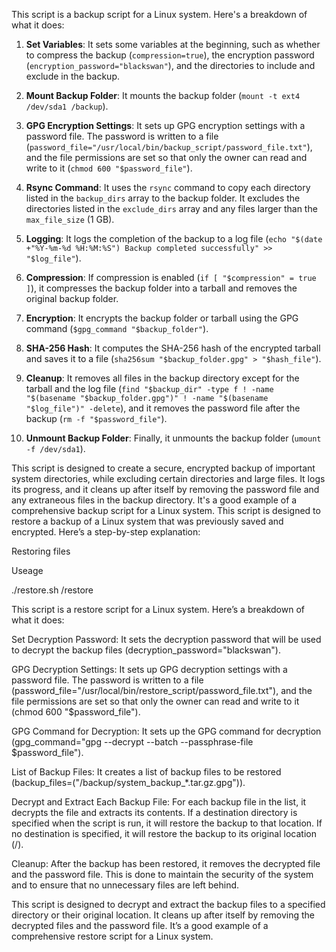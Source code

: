 This script is a backup script for a Linux system. Here's a breakdown of what it does:

1. **Set Variables**: It sets some variables at the beginning, such as whether to compress the backup (`compression=true`), the encryption password (`encryption_password="blackswan"`), and the directories to include and exclude in the backup.

2. **Mount Backup Folder**: It mounts the backup folder (`mount -t ext4 /dev/sda1 /backup`).

3. **GPG Encryption Settings**: It sets up GPG encryption settings with a password file. The password is written to a file (`password_file="/usr/local/bin/backup_script/password_file.txt"`), and the file permissions are set so that only the owner can read and write to it (`chmod 600 "$password_file"`).

4. **Rsync Command**: It uses the `rsync` command to copy each directory listed in the `backup_dirs` array to the backup folder. It excludes the directories listed in the `exclude_dirs` array and any files larger than the `max_file_size` (1 GB).

5. **Logging**: It logs the completion of the backup to a log file (`echo "$(date +"%Y-%m-%d %H:%M:%S") Backup completed successfully" >> "$log_file"`).

6. **Compression**: If compression is enabled (`if [ "$compression" = true ]`), it compresses the backup folder into a tarball and removes the original backup folder.

7. **Encryption**: It encrypts the backup folder or tarball using the GPG command (`$gpg_command "$backup_folder"`).

8. **SHA-256 Hash**: It computes the SHA-256 hash of the encrypted tarball and saves it to a file (`sha256sum "$backup_folder.gpg" > "$hash_file"`).

9. **Cleanup**: It removes all files in the backup directory except for the tarball and the log file (`find "$backup_dir" -type f ! -name "$(basename "$backup_folder.gpg")" ! -name "$(basename "$log_file")" -delete`), and it removes the password file after the backup (`rm -f "$password_file"`).

10. **Unmount Backup Folder**: Finally, it unmounts the backup folder (`umount -f /dev/sda1`).

This script is designed to create a secure, encrypted backup of important system directories, while excluding certain directories and large files. It logs its progress, and it cleans up after itself by removing the password file and any extraneous files in the backup directory. It's a good example of a comprehensive backup script for a Linux system. 
This script is designed to restore a backup of a Linux system that was previously saved and encrypted. Here’s a step-by-step explanation:


Restoring files

Useage

./restore.sh /restore

This script is a restore script for a Linux system. Here’s a breakdown of what it does:

Set Decryption Password: It sets the decryption password that will be used to decrypt the backup files (decryption_password="blackswan").

GPG Decryption Settings: It sets up GPG decryption settings with a password file. The password is written to a file (password_file="/usr/local/bin/restore_script/password_file.txt"), and the file permissions are set so that only the owner can read and write to it (chmod 600 "$password_file").

GPG Command for Decryption: It sets up the GPG command for decryption (gpg_command="gpg --decrypt --batch --passphrase-file $password_file").

List of Backup Files: It creates a list of backup files to be restored (backup_files=("/backup/system_backup_*.tar.gz.gpg")).

Decrypt and Extract Each Backup File: For each backup file in the list, it decrypts the file and extracts its contents. If a destination directory is specified when the script is run, it will restore the backup to that location. If no destination is specified, it will restore the backup to its original location (/).

Cleanup: After the backup has been restored, it removes the decrypted file and the password file. This is done to maintain the security of the system and to ensure that no unnecessary files are left behind.

This script is designed to decrypt and extract the backup files to a specified directory or their original location. It cleans up after itself by removing the decrypted files and the password file. It’s a good example of a comprehensive restore script for a Linux system. 
